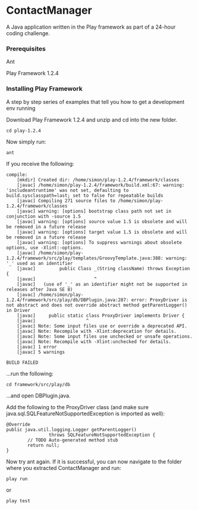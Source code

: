 # ContactManager

A Java application written in the Play framework as part of a 24-hour coding challenge.

### Prerequisites

Ant

Play Framework 1.2.4

### Installing Play Framework

A step by step series of examples that tell you how to get a development env running

Download Play Framework 1.2.4 and unzip and cd into the new folder.

```
cd play-1.2.4
```

Now simply run:

```
ant
```

If you receive the following:

```
compile:
    [mkdir] Created dir: /home/simon/play-1.2.4/framework/classes
    [javac] /home/simon/play-1.2.4/framework/build.xml:67: warning: 'includeantruntime' was not set, defaulting to build.sysclasspath=last; set to false for repeatable builds
    [javac] Compiling 271 source files to /home/simon/play-1.2.4/framework/classes
    [javac] warning: [options] bootstrap class path not set in conjunction with -source 1.5
    [javac] warning: [options] source value 1.5 is obsolete and will be removed in a future release
    [javac] warning: [options] target value 1.5 is obsolete and will be removed in a future release
    [javac] warning: [options] To suppress warnings about obsolete options, use -Xlint:-options.
    [javac] /home/simon/play-1.2.4/framework/src/play/templates/GroovyTemplate.java:388: warning: '_' used as an identifier
    [javac]         public Class _(String className) throws Exception {
    [javac]                      ^
    [javac]   (use of '_' as an identifier might not be supported in releases after Java SE 8)
    [javac] /home/simon/play-1.2.4/framework/src/play/db/DBPlugin.java:287: error: ProxyDriver is not abstract and does not override abstract method getParentLogger() in Driver
    [javac]     public static class ProxyDriver implements Driver {
    [javac]                   ^
    [javac] Note: Some input files use or override a deprecated API.
    [javac] Note: Recompile with -Xlint:deprecation for details.
    [javac] Note: Some input files use unchecked or unsafe operations.
    [javac] Note: Recompile with -Xlint:unchecked for details.
    [javac] 1 error
    [javac] 5 warnings

BUILD FAILED
```

...run the following:

```
cd framework/src/play/db
```

...and open DBPlugin.java.

Add the following to the ProxyDriver class (and make sure java.sql.SQLFeatureNotSupportedException is imported as well):

```
@Override 
public java.util.logging.Logger getParentLogger() 
                throws SQLFeatureNotSupportedException { 
        // TODO Auto-generated method stub 
        return null; 
} 

```

Now try ant again. If it is successful, you can now navigate to the folder where you extracted ContactManager and run:

```
play run
```

or

```
play test
```